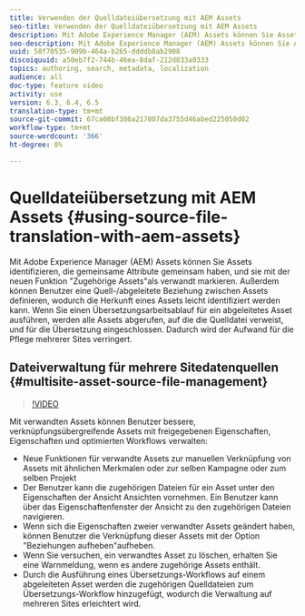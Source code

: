 ```yaml
---
title: Verwenden der Quelldateiübersetzung mit AEM Assets
seo-title: Verwenden der Quelldateiübersetzung mit AEM Assets
description: Mit Adobe Experience Manager (AEM) Assets können Sie Assets identifizieren, die gemeinsame Attribute gemeinsam haben, und sie mit der neuen Funktion "Zugehörige Assets"als verwandt markieren. Außerdem können Benutzer eine Quell-/abgeleitete Beziehung zwischen Assets definieren, wodurch die Herkunft eines Assets leicht identifiziert werden kann. Wenn Sie einen Übersetzungsarbeitsablauf für ein abgeleitetes Asset ausführen, werden alle Assets abgerufen, auf die die Quelldatei verweist, und für die Übersetzung eingeschlossen. Dadurch wird der Aufwand für die Pflege mehrerer Sites verringert.
seo-description: Mit Adobe Experience Manager (AEM) Assets können Sie Assets identifizieren, die gemeinsame Attribute gemeinsam haben, und sie mit der neuen Funktion "Zugehörige Assets"als verwandt markieren. Außerdem können Benutzer eine Quell-/abgeleitete Beziehung zwischen Assets definieren, wodurch die Herkunft eines Assets leicht identifiziert werden kann. Wenn Sie einen Übersetzungsarbeitsablauf für ein abgeleitetes Asset ausführen, werden alle Assets abgerufen, auf die die Quelldatei verweist, und für die Übersetzung eingeschlossen. Dadurch wird der Aufwand für die Pflege mehrerer Sites verringert.
uuid: 58f70535-909b-464a-b265-ddddb8ab2908
discoiquuid: a50eb7f2-744b-46ea-8daf-212d833a0333
topics: authoring, search, metadata, localization
audience: all
doc-type: feature video
activity: use
version: 6.3, 6.4, 6.5
translation-type: tm+mt
source-git-commit: 67ca08bf386a217807da3755d46abed225050d02
workflow-type: tm+mt
source-wordcount: '366'
ht-degree: 0%

---
```



# Quelldateiübersetzung mit AEM Assets {#using-source-file-translation-with-aem-assets}

Mit Adobe Experience Manager (AEM) Assets können Sie Assets identifizieren, die gemeinsame Attribute gemeinsam haben, und sie mit der neuen Funktion &quot;Zugehörige Assets&quot;als verwandt markieren. Außerdem können Benutzer eine Quell-/abgeleitete Beziehung zwischen Assets definieren, wodurch die Herkunft eines Assets leicht identifiziert werden kann. Wenn Sie einen Übersetzungsarbeitsablauf für ein abgeleitetes Asset ausführen, werden alle Assets abgerufen, auf die die Quelldatei verweist, und für die Übersetzung eingeschlossen. Dadurch wird der Aufwand für die Pflege mehrerer Sites verringert.

## Dateiverwaltung für mehrere Sitedatenquellen {#multisite-asset-source-file-management}

>[!VIDEO](https://video.tv.adobe.com/v/18331/?quality=9&learn=on)

Mit verwandten Assets können Benutzer bessere, verknüpfungsübergreifende Assets mit freigegebenen Eigenschaften, Eigenschaften und optimierten Workflows verwalten:

* Neue Funktionen für verwandte Assets zur manuellen Verknüpfung von Assets mit ähnlichen Merkmalen oder zur selben Kampagne oder zum selben Projekt
* Der Benutzer kann die zugehörigen Dateien für ein Asset unter den Eigenschaften der Ansicht Ansichten vornehmen. Ein Benutzer kann über das Eigenschaftenfenster der Ansicht zu den zugehörigen Dateien navigieren.
* Wenn sich die Eigenschaften zweier verwandter Assets geändert haben, können Benutzer die Verknüpfung dieser Assets mit der Option &quot;Beziehungen aufheben&quot;aufheben.
* Wenn Sie versuchen, ein verwandtes Asset zu löschen, erhalten Sie eine Warnmeldung, wenn es andere zugehörige Assets enthält.
* Durch die Ausführung eines Übersetzungs-Workflows auf einem abgeleiteten Asset werden die zugehörigen Quelldateien zum Übersetzungs-Workflow hinzugefügt, wodurch die Verwaltung auf mehreren Sites erleichtert wird.